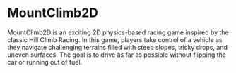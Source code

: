 # MountClimb2D
MountClimb2D is an exciting 2D physics-based racing game inspired by the classic Hill Climb Racing. In this game, players take control of a vehicle as they navigate challenging terrains filled with steep slopes, tricky drops, and uneven surfaces. The goal is to drive as far as possible without flipping the car or running out of fuel.

